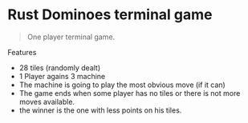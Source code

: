 # Rust Dominoes terminal game


> One player terminal game.

Features
- 28 tiles (randomly dealt)
- 1 Player agains 3 machine
- The machine is going to play the most obvious move (if it can)
- The game ends when some player has no tiles or there is not more moves available.
- the winner is the one with less points on his tiles.
